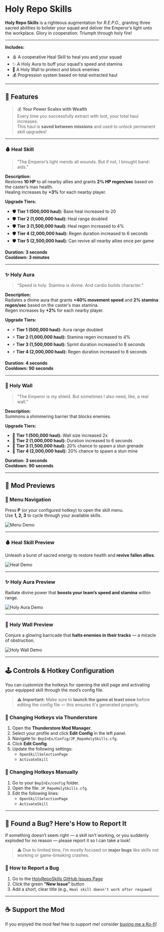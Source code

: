 # Holy Repo Skills

**Holy Repo Skills** is a righteous augmentation for *R.E.P.O.*, granting three sacred abilities to bolster your squad and deliver the Emperor’s light unto the workplace. Glory in cooperation. Triumph through holy fire!

---

**Includes:**
- 🩸 A cooperative Heal Skill to heal you and your squad
- ✨ A Holy Aura to buff your squad's speed and stamina
- 🧱 A Holy Wall to protect and block enemies
- 💰 Progression system based on total extracted haul

---

## 🔮 Features

> 💰 **Your Power Scales with Wealth**  
> Every time you successfully extract with loot, your total haul increases.  
> This haul is **saved between missions** and used to unlock permanent skill upgrades!

---

### 🩸 Heal Skill  
> “The Emperor’s light mends all wounds. But if not, I brought band-aids.”

**Description:**  
Restores **10 HP** to all nearby allies and grants **2% HP regen/sec** based on the caster’s max health.  
Healing increases by **+3%** for each nearby player.

**Upgrade Tiers:**
- 🛡️ **Tier 1 (500,000 haul):** Base heal increased to 20  
- 🛡️ **Tier 2 (1,000,000 haul):** Heal range doubled  
- 🛡️ **Tier 3 (1,500,000 haul):** Heal regen increased to 4%  
- 🛡️ **Tier 4 (2,000,000 haul):** Regen duration increased to 6 seconds  
- 🛡️ **Tier 5 (2,500,000 haul):** Can revive all nearby allies once per game  

**Duration:** **3 seconds**  
**Cooldown:** **3 minutes**

---

### ✨ Holy Aura  
> “Speed is holy. Stamina is divine. And cardio builds character.”

**Description:**  
Radiates a divine aura that grants **+40% movement speed** and **2% stamina regen/sec** based on the caster’s max stamina.  
Regen increases by **+2%** for each nearby player.

**Upgrade Tiers:**
- ⚡ **Tier 1 (500,000 haul):** Aura range doubled  
- ⚡ **Tier 2 (1,000,000 haul):** Stamina regen increased to 4%  
- ⚡ **Tier 3 (1,500,000 haul):** Sprint duration increased to 8 seconds  
- ⚡ **Tier 4 (2,000,000 haul):** Regen duration increased to 8 seconds  

**Duration:** **4 seconds**  
**Cooldown:** **90 seconds**

---

### 🧱 Holy Wall  
> “The Emperor is my shield. But sometimes I also need, like, a real wall.”

**Description:**  
Summons a shimmering barrier that blocks enemies.

**Upgrade Tiers:**
- 🧱 **Tier 1 (500,000 haul):** Wall size increased 2x  
- 🧱 **Tier 2 (1,000,000 haul):** Duration increased to 6 seconds  
- 🧱 **Tier 3 (1,500,000 haul):** 20% chance to spawn a stun grenade  
- 🧱 **Tier 4 (2,000,000 haul):** 20% chance to spawn a stun mine  

**Duration:** **3 seconds**  
**Cooldown:** **90 seconds**

---

## 📸 Mod Previews

### 🧭 Menu Navigation  
Press **P** (or your configured hotkey) to open the skill menu.  
Use **1, 2, 3** to cycle through your available skills.

![Menu Demo](https://github.com/JunyDeveloper/HolyRepoSkills/blob/main/HolyRepoSkills/media/menuDemo.gif?raw=true)

---

### 🩸 Heal Skill Preview  
Unleash a burst of sacred energy to restore health and **revive fallen allies**.

![Heal Demo](https://github.com/JunyDeveloper/HolyRepoSkills/blob/main/HolyRepoSkills/media/reviveDemo.gif?raw=true)

---

### ✨ Holy Aura Preview  
Radiate divine power that **boosts your team’s speed and stamina** within range.

![Holy Aura Demo](https://github.com/JunyDeveloper/HolyRepoSkills/blob/main/HolyRepoSkills/media/HolyAura.gif?raw=true)

---

### 🧱 Holy Wall Preview  
Conjure a glowing barricade that **halts enemies in their tracks** — a miracle of obstruction.

![Holy Wall Demo](https://github.com/JunyDeveloper/HolyRepoSkills/blob/main/HolyRepoSkills/media/ashield.gif?raw=true)

---

## 🕹️ Controls & Hotkey Configuration

You can customize the hotkeys for opening the skill page and activating your equipped skill through the mod’s config file.

> ⚠️ **Important:** Make sure to **launch the game at least once** before editing the config file — this ensures it's generated properly.

### 🔧 Changing Hotkeys via Thunderstore
1. Open the **Thunderstore Mod Manager**.
2. Select your profile and click **Edit Config** in the left panel.
3. Navigate to: `BepInEx/Config/JP_RepoHolySkills.cfg`.
4. Click **Edit Config**.
5. Update the following settings:
   - `OpenSkillSelectionPage`
   - `ActivateSkill`

### 🧩 Changing Hotkeys Manually
1. Go to your `BepInEx/config` folder.
2. Open the file: `JP_RepoHolySkills.cfg`.
3. Edit the following lines:
   - `OpenSkillSelectionPage`
   - `ActivateSkill`

---

## 🐞 Found a Bug? Here's How to Report It

If something doesn’t seem right — a skill isn’t working, or you suddenly exploded for no reason — please report it so I can take a look!

> ⚠️ Due to limited time, I’m mostly focused on **major bugs** like skills not working or game-breaking crashes.

### 🧭 How to Report a Bug

1. Go to the [HolyRepoSkills GitHub Issues Page](https://github.com/JunyDeveloper/HolyRepoSkills/issues)
2. Click the green **“New Issue”** button
3. Add a short, clear title (e.g., `Heal skill doesn’t work after respawn`)

---

## ☕ Support the Mod

If you enjoyed the mod feel free to support me! 
consider [buying me a Ko-fi](https://ko-fi.com/junydev)!  
